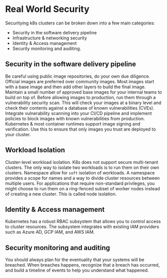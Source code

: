 # Real World Security

Securitying k8s clusters can be broken down into a few main categories:

* Security in the software delivery pipeline
* Infrastructure & networking security
* Identity & Access management
* Security monitoring and auditing.

## Security in the software delivery pipeline

Be careful using public image repositories, do your own due diligence. Official images are preferred over community images.
Most images start with a base image and then add other layers to build the final image. Maintain a small number of approved base images for your internal teams to build on top of.
Before allowing images to production, run them through a vulnerability security scan. This will check your images at a binary level and check their contents against a database of known vulnerabilities (CVEs).
Integrate vulnerability scanning into your CI/CD pipeline and implement policies to block images with known vulnerabilities from production.
Kubernetes & most container runtimes support image signing and verification. Use this to ensure that only images you trust are deployed to your cluster.    

## Workload Isolation

Cluster-level workload isolation. K8s does not support secure multi-tenant clusters. The only way to isolate two workloads is to run them on their own clusters.
Namespace allow for `soft` isolation of workloads. A namespace provides a scope for names and a way to divide cluster resources between multiple users.
For applications that require non-standard privileges, you might choose to run them on a ring-fenced subset of worker nodes instead of creating a new cluster. This is called node isolation.   

## Identity & Access management

Kubernetes has a robust RBAC subsystem that allows you to control access to cluster resources. The subsystem integrates with existing IAM providers such as Azure AD, GCP IAM, and AWS IAM.

## Security monitoring and auditing

You should always plan for the eventuality that your systems will be breached. When breaches happens, recognize that a breach has occurred, and build a timeline of events to help you understand what happened.
